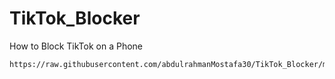 # TikTok_Blocker
How to Block TikTok on a Phone

```
https://raw.githubusercontent.com/abdulrahmanMostafa30/TikTok_Blocker/master/hosts
```
